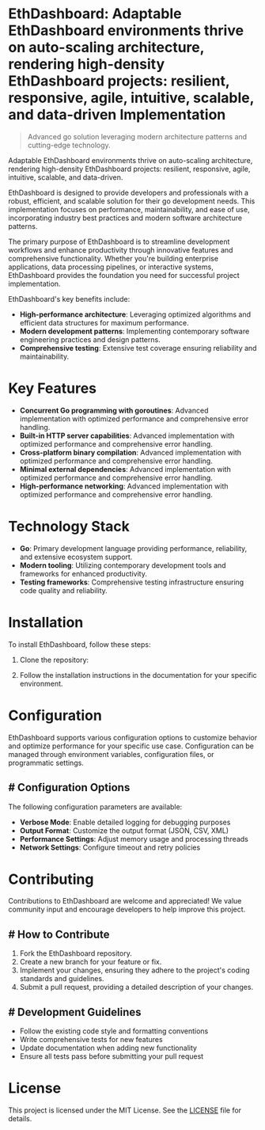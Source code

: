 <!-- fallback_EthDashboard_20251029005116_33226 -->

# EthDashboard: Adaptable EthDashboard environments thrive on auto-scaling architecture, rendering high-density EthDashboard projects: resilient, responsive, agile, intuitive, scalable, and data-driven Implementation
> Advanced go solution leveraging modern architecture patterns and cutting-edge technology.

Adaptable EthDashboard environments thrive on auto-scaling architecture, rendering high-density EthDashboard projects: resilient, responsive, agile, intuitive, scalable, and data-driven.

EthDashboard is designed to provide developers and professionals with a robust, efficient, and scalable solution for their go development needs. This implementation focuses on performance, maintainability, and ease of use, incorporating industry best practices and modern software architecture patterns.

The primary purpose of EthDashboard is to streamline development workflows and enhance productivity through innovative features and comprehensive functionality. Whether you're building enterprise applications, data processing pipelines, or interactive systems, EthDashboard provides the foundation you need for successful project implementation.

EthDashboard's key benefits include:

* **High-performance architecture**: Leveraging optimized algorithms and efficient data structures for maximum performance.
* **Modern development patterns**: Implementing contemporary software engineering practices and design patterns.
* **Comprehensive testing**: Extensive test coverage ensuring reliability and maintainability.

# Key Features

* **Concurrent Go programming with goroutines**: Advanced implementation with optimized performance and comprehensive error handling.
* **Built-in HTTP server capabilities**: Advanced implementation with optimized performance and comprehensive error handling.
* **Cross-platform binary compilation**: Advanced implementation with optimized performance and comprehensive error handling.
* **Minimal external dependencies**: Advanced implementation with optimized performance and comprehensive error handling.
* **High-performance networking**: Advanced implementation with optimized performance and comprehensive error handling.

# Technology Stack

* **Go**: Primary development language providing performance, reliability, and extensive ecosystem support.
* **Modern tooling**: Utilizing contemporary development tools and frameworks for enhanced productivity.
* **Testing frameworks**: Comprehensive testing infrastructure ensuring code quality and reliability.

# Installation

To install EthDashboard, follow these steps:

1. Clone the repository:


2. Follow the installation instructions in the documentation for your specific environment.

# Configuration

EthDashboard supports various configuration options to customize behavior and optimize performance for your specific use case. Configuration can be managed through environment variables, configuration files, or programmatic settings.

## # Configuration Options

The following configuration parameters are available:

* **Verbose Mode**: Enable detailed logging for debugging purposes
* **Output Format**: Customize the output format (JSON, CSV, XML)
* **Performance Settings**: Adjust memory usage and processing threads
* **Network Settings**: Configure timeout and retry policies

# Contributing

Contributions to EthDashboard are welcome and appreciated! We value community input and encourage developers to help improve this project.

## # How to Contribute

1. Fork the EthDashboard repository.
2. Create a new branch for your feature or fix.
3. Implement your changes, ensuring they adhere to the project's coding standards and guidelines.
4. Submit a pull request, providing a detailed description of your changes.

## # Development Guidelines

* Follow the existing code style and formatting conventions
* Write comprehensive tests for new features
* Update documentation when adding new functionality
* Ensure all tests pass before submitting your pull request

# License

This project is licensed under the MIT License. See the [LICENSE](https://github.com/LuisFillipe1/EthDashboard/blob/main/LICENSE) file for details.
